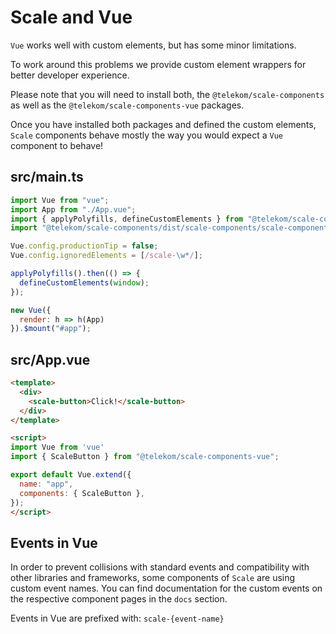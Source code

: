 # Scale and Vue

`Vue` works well with custom elements, but has some minor limitations.

To work around this problems we provide custom element wrappers for better developer experience.

Please note that you will need to install both, the `@telekom/scale-components` as well as the `@telekom/scale-components-vue` packages.

Once you have installed both packages and defined the custom elements, `Scale` components behave mostly the way you would expect a `Vue` component to behave!

## src/main.ts

```javascript
import Vue from "vue";
import App from "./App.vue";
import { applyPolyfills, defineCustomElements } from "@telekom/scale-components/loader";
import "@telekom/scale-components/dist/scale-components/scale-components.css";

Vue.config.productionTip = false;
Vue.config.ignoredElements = [/scale-\w*/];

applyPolyfills().then(() => {
  defineCustomElements(window);
});

new Vue({
  render: h => h(App)
}).$mount("#app");

```

##  src/App.vue

```html
<template>
  <div>
    <scale-button>Click!</scale-button>
  </div>
</template>

<script>
import Vue from 'vue'
import { ScaleButton } from "@telekom/scale-components-vue";

export default Vue.extend({
  name: "app",
  components: { ScaleButton },
});
</script>
```

## Events in Vue

In order to prevent collisions with standard events and compatibility with other libraries and frameworks, 
some components of `Scale` are using custom event names. You can find documentation for the custom events on the respective component pages in the `docs` section.

Events in Vue are prefixed with: `scale-{event-name}`